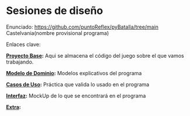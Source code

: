 # Sesiones de diseño

Enunciado: https://github.com/puntoReflex/pyBatalla/tree/main
Castelvania(nombre provisional programa)

Enlaces clave:

**[Proyecto Base](https://github.com/federicobolanos/23-24-IdSw2-SDD/tree/main/ProyectoJava/GuerreroVsVampiro):** Aqui se almacena el código del juego sobre el que vamos trabajando.

**[Modelo de Dominio]():** Modelos explicativos del programa

**[Casos de Uso]():** Práctica que valida lo usado en el programa

**[Interfaz]():** MockUp de lo que se encontrará en el programa

**[Extra]():**

